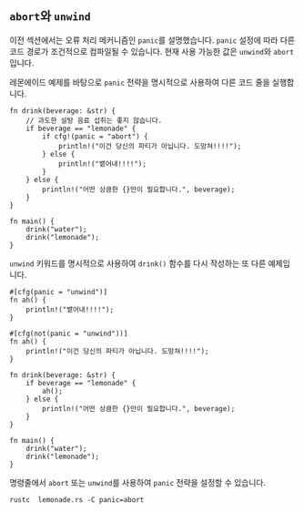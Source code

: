 ## `abort`와 `unwind`

이전 섹션에서는 오류 처리 메커니즘인 `panic`를 설명했습니다. `panic` 설정에 따라 다른 코드 경로가 조건적으로 컴파일될 수 있습니다. 현재 사용 가능한 값은 `unwind`와 `abort`입니다.


레몬에이드 예제를 바탕으로 `panic` 전략을 명시적으로 사용하여 다른 코드 줄을 실행합니다.

```rust,editable,mdbook-runnable
fn drink(beverage: &str) {
    // 과도한 설탕 음료 섭취는 좋지 않습니다.
    if beverage == "lemonade" {
        if cfg!(panic = "abort") {
            println!("이건 당신의 파티가 아닙니다. 도망쳐!!!!");
        } else {
            println!("뱉어내!!!!");
        }
    } else {
        println!("어떤 상큼한 {}만이 필요합니다.", beverage);
    }
}

fn main() {
    drink("water");
    drink("lemonade");
}
```

`unwind` 키워드를 명시적으로 사용하여 `drink()` 함수를 다시 작성하는 또 다른 예제입니다.

```rust,editable
#[cfg(panic = "unwind")]
fn ah() {
    println!("뱉어내!!!!");
}

#[cfg(not(panic = "unwind"))]
fn ah() {
    println!("이건 당신의 파티가 아닙니다. 도망쳐!!!!");
}

fn drink(beverage: &str) {
    if beverage == "lemonade" {
        ah();
    } else {
        println!("어떤 상큼한 {}만이 필요합니다.", beverage);
    }
}

fn main() {
    drink("water");
    drink("lemonade");
}
```

명령줄에서 `abort` 또는 `unwind`를 사용하여 `panic` 전략을 설정할 수 있습니다.

```console
rustc  lemonade.rs -C panic=abort
```

